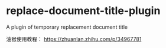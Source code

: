 # replace-document-title-plugin
 A plugin of temporary replacement document title

油猴使用教程： https://zhuanlan.zhihu.com/p/34967781

